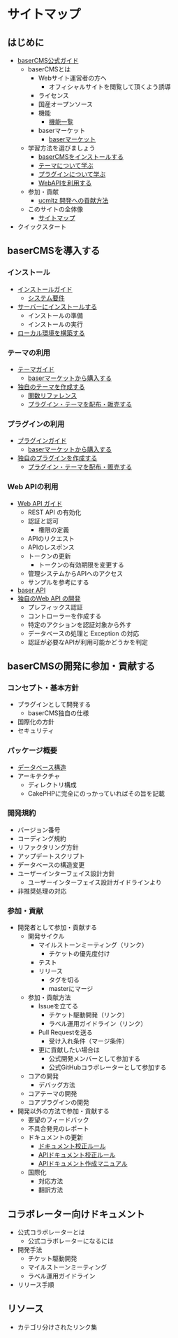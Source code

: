 # サイトマップ

## はじめに
- [baserCMS公式ガイド](index)
  - baserCMSとは
    - Webサイト運営者の方へ
      - オフィシャルサイトを閲覧して頂くよう誘導
    - ライセンス
    - 国産オープンソース
    - 機能 
      - [機能一覧](functions.md)
    - baserマーケット
      - [baserマーケット](market)
  - 学習方法を選びましょう
    - [baserCMSをインストールする](introduce/index)
    - [テーマについて学ぶ](theme/index)
    - [プラグインについて学ぶ](plugin/index)
    - [WebAPIを利用する](web_api/)
  - 参加・貢献
    - [ucmitz 開発への貢献方法](./ucmitz/index)
  - このサイトの全体像
    - [サイトマップ](sitemap) 
- クイックスタート

## baserCMSを導入する
### インストール
- [インストールガイド](introduce/index)
  - [システム要件](introduce/system_requirements)
- [サーバーにインストールする](introduce/install)
  - インストールの準備
  - インストールの実行
- [ローカル環境を構築する](introduce/build_local_env)

### テーマの利用
- [テーマガイド](theme/)
  - [baserマーケットから購入する](market.md#baserマーケットから購入する)
- [独自のテーマを作成する](theme/develop_theme)
  - [関数リファレンス](theme/reference/)
  - [プラグイン・テーマを配布・販売する](market.md#プラグイン・テーマを配布・販売する)

### プラグインの利用
- [プラグインガイド](plugin/index)
  - [baserマーケットから購入する](market.md#baserマーケットから購入する)
- [独自のプラグインを作成する](plugin/develop_plugin)
  - [プラグイン・テーマを配布・販売する](market.md#プラグイン・テーマを配布・販売する)

### Web APIの利用
- [Web API ガイド](web_api/index)
  - REST API の有効化
  - 認証と認可
    - 権限の定義
  - APIのリクエスト
  - APIのレスポンス 
  - トークンの更新
    - トークンの有効期限を変更する
  - 管理システムからAPIへのアクセス
  - サンプルを参考にする  
- [baser API](web_api/baser_api/index)
- [独自のWeb API の開発](web_api/develop_api)
  - プレフィックス認証
  - コントローラーを作成する
  - 特定のアクションを認証対象から外す
  - データベースの処理と Exception の対応
  - 認証が必要なAPIが利用可能かどうかを判定 

## baserCMSの開発に参加・貢献する

### コンセプト・基本方針
- プラグインとして開発する
  - baserCMS独自の仕様
- 国際化の方針
- セキュリティ

### パッケージ概要
- [データベース構造](package/database.md)
- アーキテクチャ
  - ディレクトリ構成
  - CakePHPに完全にのっかっていればその旨を記載

### 開発規約
- バージョン番号
- コーディング規約
- リファクタリング方針
- アップデートスクリプト
- データベースの構造変更
- ユーザーインターフェイス設計方針
  - ユーザーインターフェイス設計ガイドラインより
- 非推奨処理の対応

### 参加・貢献
- 開発者として参加・貢献する
  - 開発サイクル
    - マイルストーンミーティング（リンク）
      - チケットの優先度付け
    - テスト
    - リリース
      - タグを切る
      - masterにマージ
  - 参加・貢献方法
    - Issueを立てる
      - チケット駆動開発（リンク）
      - ラベル運用ガイドライン（リンク）
    - Pull Requestを送る
      - 受け入れ条件（マージ条件）
    - 更に貢献したい場合は
      - 公式開発メンバーとして参加する
      - 公式GitHubコラボレーターとして参加する
  - コアの開発
    - デバッグ方法
  - コアテーマの開発
  - コアプラグインの開発
- 開発以外の方法で参加・貢献する
  - 要望のフィードバック
  - 不具合発見のレポート
  - ドキュメントの更新
    - [ドキュメント校正ルール](doc_writing/document_writing_rules)
    - [APIドキュメント校正ルール](doc_writing/api_document_writing_rules)
    - [APIドキュメント作成マニュアル](doc_writing/api_document_writing_manual)
  - 国際化
    - 対応方法
    - 翻訳方法

## コラボレーター向けドキュメント
- 公式コラボレーターとは
  - 公式コラボレーターになるには
- 開発手法
  - チケット駆動開発
  - マイルストーンミーティング
  - ラベル運用ガイドライン
- リリース手順

## リソース
- カテゴリ分けされたリンク集



